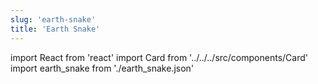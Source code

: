 ```yaml
---
slug: 'earth-snake'
title: 'Earth Snake'
---
```


import React from 'react'
import Card from '../../../src/components/Card'
import earth_snake from './earth_snake.json'

<Card data={earth_snake} />
